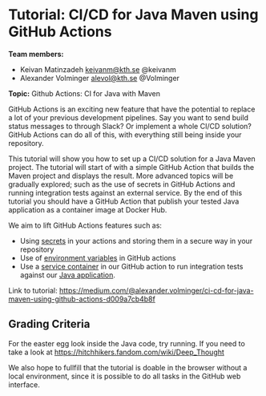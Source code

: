 # Tutorial:  CI/CD for Java Maven using GitHub Actions
**Team members:**

- Keivan Matinzadeh keivanm@kth.se @keivanm
- Alexander Volminger alevol@kth.se @Volminger

**Topic:**
Github Actions: CI for Java with Maven

GitHub Actions is an exciting new feature that have the potential to replace a lot of your previous development pipelines. Say you want to send build status messages to through Slack? Or implement a whole CI/CD solution? GitHub Actions can do all of this, with everything still being inside your repository.

This tutorial will show you how to set up a CI/CD solution for a Java Maven project. The tutorial will start of with a simple GitHub Action that builds the Maven project and displays the result. More advanced topics will be gradually explored; such as the use of secrets in GitHub Actions and running integration tests against an external service. By the end of this tutorial you should have a GitHub Action that publish your tested Java application as a container image at Docker Hub.

We aim to lift GitHub Actions features such as:
- Using [secrets](https://help.github.com/en/actions/configuring-and-managing-workflows/creating-and-storing-encrypted-secrets) in your actions and storing them in a secure way in your repository
- Use of [environment variables](https://help.github.com/en/actions/configuring-and-managing-workflows/using-environment-variables) in GitHub actions
- Use a [service container](https://help.github.com/en/actions/configuring-and-managing-workflows/creating-postgresql-service-containers) in our GitHub action to run integration tests against our [Java application](https://help.github.com/en/actions/language-and-framework-guides/building-and-testing-java-with-maven). 


Link to tutorial: https://medium.com/@alexander.volminger/ci-cd-for-java-maven-using-github-actions-d009a7cb4b8f


## Grading Criteria
For the easter egg look inside the Java code, try running. If you need to take a look at https://hitchhikers.fandom.com/wiki/Deep_Thought

We also hope to fullfill that the tutorial is doable in the browser without a local environment, since it is possible to do all tasks in the GitHub web interface.
